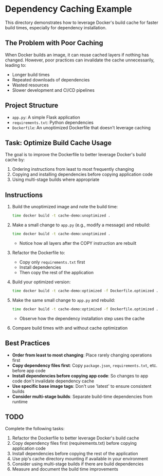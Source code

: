 # Dependency Caching Example

This directory demonstrates how to leverage Docker's build cache for faster build times, especially for dependency installation.

## The Problem with Poor Caching

When Docker builds an image, it can reuse cached layers if nothing has changed. However, poor practices can invalidate the cache unnecessarily, leading to:
- Longer build times
- Repeated downloads of dependencies
- Wasted resources
- Slower development and CI/CD pipelines

## Project Structure

- `app.py`: A simple Flask application
- `requirements.txt`: Python dependencies
- `Dockerfile`: An unoptimized Dockerfile that doesn't leverage caching

## Task: Optimize Build Cache Usage

The goal is to improve the Dockerfile to better leverage Docker's build cache by:
1. Ordering instructions from least to most frequently changing
2. Copying and installing dependencies before copying application code
3. Using multi-stage builds where appropriate

## Instructions

1. Build the unoptimized image and note the build time:
   ```bash
   time docker build -t cache-demo:unoptimized .
   ```

2. Make a small change to `app.py` (e.g., modify a message) and rebuild:
   ```bash
   time docker build -t cache-demo:unoptimized .
   ```
   - Notice how all layers after the COPY instruction are rebuilt

3. Refactor the Dockerfile to:
   - Copy only `requirements.txt` first
   - Install dependencies
   - Then copy the rest of the application

4. Build your optimized version:
   ```bash
   time docker build -t cache-demo:optimized -f Dockerfile.optimized .
   ```

5. Make the same small change to `app.py` and rebuild:
   ```bash
   time docker build -t cache-demo:optimized -f Dockerfile.optimized .
   ```
   - Observe how the dependency installation step uses the cache

6. Compare build times with and without cache optimization

## Best Practices

- **Order from least to most changing**: Place rarely changing operations first
- **Copy dependency files first**: Copy `package.json`, `requirements.txt`, etc. before app code
- **Install dependencies before copying app code**: So changes to app code don't invalidate dependency cache
- **Use specific base image tags**: Don't use 'latest' to ensure consistent builds
- **Consider multi-stage builds**: Separate build-time dependencies from runtime

## TODO

Complete the following tasks:
1. Refactor the Dockerfile to better leverage Docker's build cache
2. Copy dependency files first (requirements.txt) before copying application code
3. Install dependencies before copying the rest of the application
4. Use pip's cache directory mounting if available in your environment
5. Consider using multi-stage builds if there are build dependencies
6. Measure and document the build time improvements 